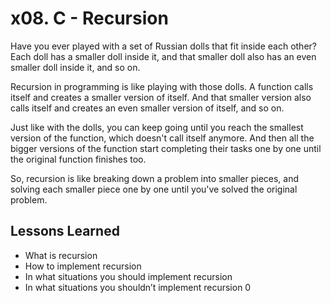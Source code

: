 
# x08. C - Recursion

Have you ever played with a set of Russian dolls that fit inside each other? Each doll has a smaller doll inside it, and that smaller doll also has an even smaller doll inside it, and so on.

Recursion in programming is like playing with those dolls. A function calls itself and creates a smaller version of itself. And that smaller version also calls itself and creates an even smaller version of itself, and so on.

Just like with the dolls, you can keep going until you reach the smallest version of the function, which doesn't call itself anymore. And then all the bigger versions of the function start completing their tasks one by one until the original function finishes too.

So, recursion is like breaking down a problem into smaller pieces, and solving each smaller piece one by one until you've solved the original problem.


## Lessons Learned

* What is recursion
* How to implement recursion
* In what situations you should implement recursion
* In what situations you shouldn’t implement recursion
0
